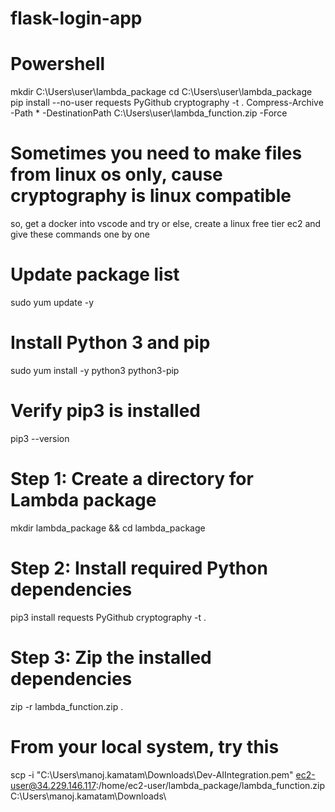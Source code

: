 # flask-login-app
# Powershell

mkdir C:\Users\user\lambda_package
cd C:\Users\user\lambda_package
pip install --no-user requests PyGithub cryptography -t .
Compress-Archive -Path * -DestinationPath C:\Users\user\lambda_function.zip -Force

# Sometimes you need to make files from linux os only, cause cryptography is linux compatible

so, get a docker into vscode and try or else, create a linux free tier ec2 and give these commands one by one

# Update package list
sudo yum update -y

# Install Python 3 and pip
sudo yum install -y python3 python3-pip

# Verify pip3 is installed
pip3 --version

# Step 1: Create a directory for Lambda package
mkdir lambda_package && cd lambda_package

# Step 2: Install required Python dependencies
pip3 install requests PyGithub cryptography -t .

# Step 3: Zip the installed dependencies
zip -r lambda_function.zip .

# From your local system, try this 
scp -i "C:\Users\manoj.kamatam\Downloads\Dev-AIIntegration.pem" ec2-user@34.229.146.117:/home/ec2-user/lambda_package/lambda_function.zip C:\Users\manoj.kamatam\Downloads\ 
